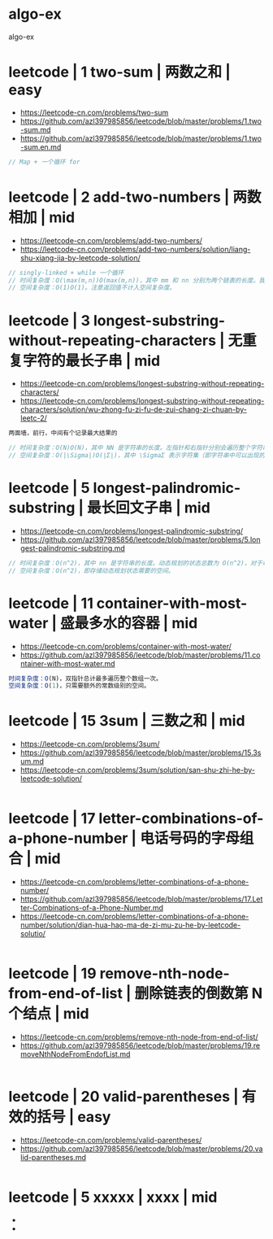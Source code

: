 # algo-ex
algo-ex


# leetcode | 1 two-sum | 两数之和 | easy
- https://leetcode-cn.com/problems/two-sum
- https://github.com/azl397985856/leetcode/blob/master/problems/1.two-sum.md
- https://github.com/azl397985856/leetcode/blob/master/problems/1.two-sum.en.md
``` js
// Map + 一个循环 for
```


# leetcode | 2 add-two-numbers | 两数相加 | mid
- https://leetcode-cn.com/problems/add-two-numbers/
- https://leetcode-cn.com/problems/add-two-numbers/solution/liang-shu-xiang-jia-by-leetcode-solution/

``` js
// singly-linked + while 一个循环
// 时间复杂度：O(\max(m,n))O(max(m,n))，其中 mm 和 nn 分别为两个链表的长度。我们要遍历两个链表的全部位置，而处理每个位置只需要 O(1)O(1) 的时间。
// 空间复杂度：O(1)O(1)。注意返回值不计入空间复杂度。
```



# leetcode | 3 longest-substring-without-repeating-characters | 无重复字符的最长子串 | mid
- https://leetcode-cn.com/problems/longest-substring-without-repeating-characters/
- https://leetcode-cn.com/problems/longest-substring-without-repeating-characters/solution/wu-zhong-fu-zi-fu-de-zui-chang-zi-chuan-by-leetc-2/
``` js
两面墙，前行，中间有个记录最大结果的

// 时间复杂度：O(N)O(N)，其中 NN 是字符串的长度。左指针和右指针分别会遍历整个字符串一次。
// 空间复杂度：O(|\Sigma|)O(∣Σ∣)，其中 \SigmaΣ 表示字符集（即字符串中可以出现的字符），|\Sigma|∣Σ∣ 表示字符集的大小。在本题中没有明确说明字符集，因此可以默认为所有 ASCII 码在 [0, 128)[0,128) 内的字符，即 |\Sigma| = 128∣Σ∣=128。我们需要用到哈希集合来存储出现过的字符，而字符最多有 |\Sigma|∣Σ∣ 个，因此空间复杂度为 O(|\Sigma|)O(∣Σ∣)。
```



# leetcode | 5 longest-palindromic-substring | 最长回文子串 | mid
- https://leetcode-cn.com/problems/longest-palindromic-substring/
- https://github.com/azl397985856/leetcode/blob/master/problems/5.longest-palindromic-substring.md
``` js
// 时间复杂度：O(n^2)，其中 nn 是字符串的长度。动态规划的状态总数为 O(n^2)，对于每个状态，我们需要转移的时间为 O(1)。
// 空间复杂度：O(n^2)，即存储动态规划状态需要的空间。

```

# leetcode | 11 container-with-most-water | 盛最多水的容器 | mid
- https://leetcode-cn.com/problems/container-with-most-water/
- https://github.com/azl397985856/leetcode/blob/master/problems/11.container-with-most-water.md
``` js
时间复杂度：O(N)，双指针总计最多遍历整个数组一次。
空间复杂度：O(1)，只需要额外的常数级别的空间。
```

# leetcode | 15 3sum | 三数之和 | mid
- https://leetcode-cn.com/problems/3sum/
- https://github.com/azl397985856/leetcode/blob/master/problems/15.3sum.md
- https://leetcode-cn.com/problems/3sum/solution/san-shu-zhi-he-by-leetcode-solution/
``` js
```

# leetcode | 17 letter-combinations-of-a-phone-number | 电话号码的字母组合 | mid
- https://leetcode-cn.com/problems/letter-combinations-of-a-phone-number/
- https://github.com/azl397985856/leetcode/blob/master/problems/17.Letter-Combinations-of-a-Phone-Number.md
- https://leetcode-cn.com/problems/letter-combinations-of-a-phone-number/solution/dian-hua-hao-ma-de-zi-mu-zu-he-by-leetcode-solutio/
``` js
```

# leetcode | 19 remove-nth-node-from-end-of-list | 删除链表的倒数第 N 个结点 | mid
- https://leetcode-cn.com/problems/remove-nth-node-from-end-of-list/
- https://github.com/azl397985856/leetcode/blob/master/problems/19.removeNthNodeFromEndofList.md
``` js
```


# leetcode | 20 valid-parentheses | 有效的括号 | easy
- https://leetcode-cn.com/problems/valid-parentheses/
- https://github.com/azl397985856/leetcode/blob/master/problems/20.valid-parentheses.md
``` js
```



# leetcode | 5 xxxxx | xxxx | mid
- 
- 
``` js
```
